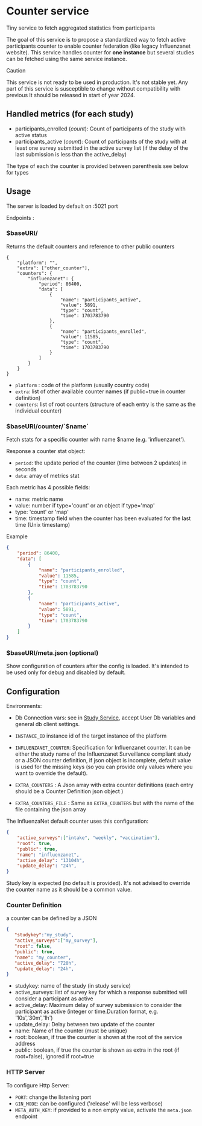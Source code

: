 # Counter service

Tiny service to fetch aggregated statistics from participants 

The goal of this service is to propose a standardized way to fetch active participants counter to enable counter federation (like legacy Influenzanet website).
This service handles counter for **one instance** but several studies can be fetched using the same service instance.

> [!CAUTION]
> This service is not ready to be used in production. It's not stable yet. Any part of this service is susceptible to change without compatibility with previous It should be released in start of year 2024. 

## Handled metrics (for each study)

- participants_enrolled (*count*): Count of participants of the study with active status
- participants_active (*count*): Count of participants of the study with at least one survey submitted in the active survey list (if the delay of the last submission is less than the active_delay)

The type of each the counter is provided between parenthesis see below for types

## Usage

The server is loaded by default on :5021 port

Endpoints :

### $baseURI/
Returns the default counters and reference to other public counters

```
{
    "platform": "",
    "extra": ["other_counter"],
    "counters": {
        "influenzanet": {
            "period": 86400,
            "data": [
                {
                    "name": "participants_active",
                    "value": 5891,
                    "type": "count",
                    "time": 1703783790
                },
                {
                    "name": "participants_enrolled",
                    "value": 11585,
                    "type": "count",
                    "time": 1703783790
                }
            ]
        }
    }
}
```

- `platform` : code of the platform (usually country code)
- `extra`: list of other available counter names (if public=true in counter definition)
- `counters`: list of root counters (structure of each entry is the same as the individual counter)

### $baseURI/counter/`$name`

Fetch stats for a specific counter with name $name (e.g. 'influenzanet').

Response a counter stat object:

- `period`: the update period of the counter (time between 2 updates) in seconds
- `data`: array of metrics stat

Each metric has 4 possible fields: 

- name: metric name
- value: number if type='count' or an object if type='map'
- type: 'count' or 'map'
- time: timestamp field when the counter has been evaluated for the last time (Unix timestamp)

Example

```json
{
    "period": 86400,
    "data": [
        {
            "name": "participants_enrolled",
            "value": 11585,
            "type": "count",
            "time": 1703783790
        },
        {
            "name": "participants_active",
            "value": 5891,
            "type": "count",
            "time": 1703783790
        }
    ]
}
```

### $baseURI/meta.json (optional)

Show configuration of counters after the config is loaded. It's intended to be used only for debug and disabled by default.

## Configuration

Environments:

- Db Connection vars: see in [Study Service](https://github.com/grippenet/study-service/blob/master/build/docker/example/study-service-env.list), accept User Db variables and general db client settings.

- `INSTANCE_ID` instance id of the target instance of the platform
- `INFLUENZANET_COUNTER`: Specification for Influenzanet counter. It can be either the study name of the Influenzanet Surveillance compliant study or a JSON counter definition, if json object is incomplete, default value is used for the missing keys (so you can provide only values where you want to override the default).
- `EXTRA_COUNTERS` : A Json array with extra counter definitions (each entry should be a Counter Definition json object )
- `EXTRA_COUNTERS_FILE` : Same as  `EXTRA_COUNTERS` but with the name of the file containing the json array

The InfluenzaNet default counter uses this configuration:
```json
{
    "active_surveys":["intake", "weekly", "vaccination"],
    "root": true,
    "public": true,
    "name": "influenzanet",
    "active_delay": "13104h",
    "update_delay": "24h",
}
```

Study key is expected (no default is provided). It's not advised to override the counter name as it should be a common value.


### Counter Definition

 a counter can be defined by a JSON 

 ```json
{
    "studykey":"my_study",
    "active_surveys":["my_survey"],
    "root": false,
    "public": true,
    "name": "my_counter",
    "active_delay": "720h",
    "update_delay": "24h",
}

```

- studykey: name of the study (in study service)
- active_surveys: list of survey key for which a response submitted will consider a participant as active
- active_delay: Maximum delay of survey submission to consider the participant as active (integer or time.Duration format, e.g. '10s','30m','1h')
- update_delay: Delay between two update of the counter
- name: Name of the counter (must be unique)
- root: boolean, if true the counter is shown at the root of the service address
- public: boolean, if true the counter is shown as extra in the root (if root=false), ignored if root=true 


### HTTP Server
To configure Http Server:

- `PORT`: change the listening port
- `GIN_MODE`: can be configured ('release' will be less verbose)
- `META_AUTH_KEY`: if provided to a non empty value, activate the `meta.json` endpoint 

